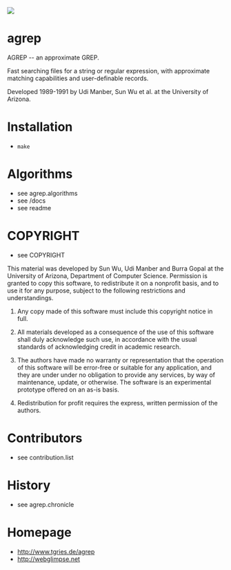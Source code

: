 <img src="https://raw.github.com/Wikinaut/agrep/master/resources/agrep.gif">

agrep
=====

AGREP -- an approximate GREP. 

Fast searching files for a string or regular expression, with approximate matching capabilities and user-definable records. 

Developed 1989-1991 by Udi Manber, Sun Wu et al. at the University of Arizona.


Installation
============

* ```make```


Algorithms
==========

* see agrep.algorithms
* see /docs
* see readme


COPYRIGHT
=========

* see COPYRIGHT

This material was developed by Sun Wu, Udi Manber and Burra Gopal
at the University of Arizona, Department of Computer Science.
Permission is granted to copy this software, to redistribute it
on a nonprofit basis, and to use it for any purpose, subject to
the following restrictions and understandings.

1. Any copy made of this software must include this copyright notice
in full.

2. All materials developed as a consequence of the use of this
software shall duly acknowledge such use, in accordance with the usual
standards of acknowledging credit in academic research.

3. The authors have made no warranty or representation that the
operation of this software will be error-free or suitable for any
application, and they are under under no obligation to provide any
services, by way of maintenance, update, or otherwise. The software
is an experimental prototype offered on an as-is basis.

4. Redistribution for profit requires the express, written permission
of the authors.


Contributors
============

* see contribution.list


History
=======

* see agrep.chronicle


Homepage
========

* http://www.tgries.de/agrep
* http://webglimpse.net
